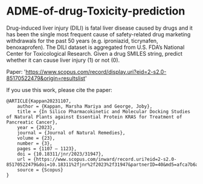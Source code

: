 # ADME-of-drug-Toxicity-prediction
Drug-induced liver injury (DILI) is fatal liver disease caused by drugs and it has been the single most frequent cause of safety-related drug marketing withdrawals for the past 50 years (e.g. iproniazid, ticrynafen, benoxaprofen). The DILI dataset is aggregated from U.S. FDA’s National Center for Toxicological Research. Given a drug SMILES string, predict whether it can cause liver injury (1) or not (0).

Paper: 'https://www.scopus.com/record/display.uri?eid=2-s2.0-85170522479&origin=resultslist'

If you use this work, please cite the paper:
```
@ARTICLE{Kappan20231107,
	author = {Kappan, Marsha Mariya and George, Joby},
	title = {In Silico Pharmacokinetic and Molecular Docking Studies of Natural Plants against Essential Protein KRAS for Treatment of Pancreatic Cancer},
	year = {2023},
	journal = {Journal of Natural Remedies},
	volume = {23},
	number = {3},
	pages = {1107 – 1123},
	doi = {10.18311/jnr/2023/31947},
	url = {https://www.scopus.com/inward/record.uri?eid=2-s2.0-85170522479&doi=10.18311%2fjnr%2f2023%2f31947&partnerID=40&md5=afca7b6a987d1e864de5f15b13e8cb3d},
	source = {Scopus}
}
```
